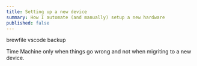 ```yaml
---
title: Setting up a new device
summary: How I automate (and manually) setup a new hardware
published: false
---
```

brewfile
vscode backup

Time Machine only when things go wrong and not when migriting to a new device.